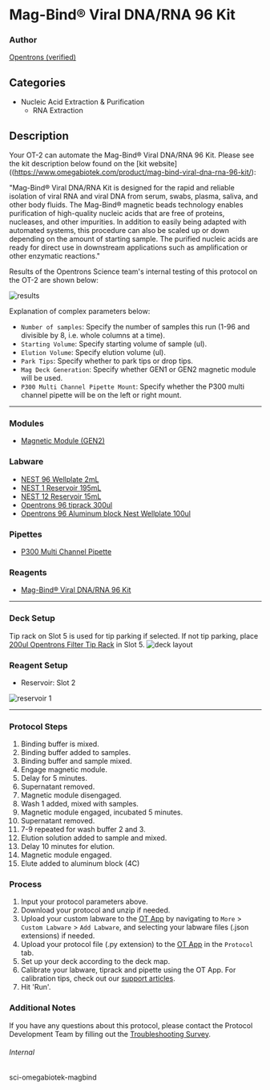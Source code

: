 # Mag-Bind® Viral DNA/RNA 96 Kit
### Author
[Opentrons (verified)](https://opentrons.com/)



## Categories
* Nucleic Acid Extraction & Purification
	* RNA Extraction

## Description
Your OT-2 can automate the Mag-Bind® Viral DNA/RNA 96 Kit. Please see the kit description below found on the [kit website]((https://www.omegabiotek.com/product/mag-bind-viral-dna-rna-96-kit/):

"Mag-Bind® Viral DNA/RNA Kit is designed for the rapid and reliable isolation of viral RNA and viral DNA from serum, swabs, plasma, saliva, and other body fluids. The Mag-Bind® magnetic beads technology enables purification of high-quality nucleic acids that are free of proteins, nucleases, and other impurities. In addition to easily being adapted with automated systems, this procedure can also be scaled up or down depending on the amount of starting sample. The purified nucleic acids are ready for direct use in downstream applications such as amplification or other enzymatic reactions."

Results of the Opentrons Science team's internal testing of this protocol on the OT-2 are shown below:  

![results](https://opentrons-protocol-library-website.s3.amazonaws.com/custom-README-images/sci-omegabiotek-magbind/Screen+Shot+2021-08-09+at+11.16.53+AM.png)

Explanation of complex parameters below:
* `Number of samples`: Specify the number of samples this run (1-96 and divisible by 8, i.e. whole columns at a time).
* `Starting Volume`: Specify starting volume of sample (ul).
* `Elution Volume`: Specify elution volume (ul).
* `Park Tips`: Specify whether to park tips or drop tips.
* `Mag Deck Generation`: Specify whether GEN1 or GEN2 magnetic module will be used.
* `P300 Multi Channel Pipette Mount`: Specify whether the P300 multi channel pipette will be on the left or right mount.


---

### Modules
* [Magnetic Module (GEN2)](https://shop.opentrons.com/collections/hardware-modules/products/magdeck)


### Labware
* [NEST 96 Wellplate 2mL](https://shop.opentrons.com/collections/lab-plates/products/nest-0-2-ml-96-well-deep-well-plate-v-bottom)
* [NEST 1 Reservoir 195mL](https://shop.opentrons.com/collections/reservoirs/products/nest-1-well-reservoir-195-ml)
* [NEST 12 Reservoir 15mL](https://shop.opentrons.com/collections/reservoirs/products/nest-12-well-reservoir-15-ml)
* [Opentrons 96 tiprack 300ul](https://shop.opentrons.com/collections/opentrons-tips/products/opentrons-300ul-tips)
* [Opentrons 96 Aluminum block Nest Wellplate 100ul](https://labware.opentrons.com/opentrons_96_aluminumblock_nest_wellplate_100ul?category=aluminumBlock)

### Pipettes
* [P300 Multi Channel Pipette](https://shop.opentrons.com/collections/ot-2-robot/products/8-channel-electronic-pipette)

### Reagents
* [Mag-Bind® Viral DNA/RNA 96 Kit](https://www.omegabiotek.com/product/mag-bind-viral-dna-rna-96-kit/)

---

### Deck Setup
Tip rack on Slot 5 is used for tip parking if selected. If not tip parking, place [200ul Opentrons Filter Tip Rack](https://shop.opentrons.com/collections/opentrons-tips/products/opentrons-200ul-filter-tips) in Slot 5.
![deck layout](https://opentrons-protocol-library-website.s3.amazonaws.com/custom-README-images/sci-omegabiotek-magbind/Screen+Shot+2021-08-09+at+11.44.26+AM.png)

### Reagent Setup

* Reservoir: Slot 2

![reservoir 1](https://opentrons-protocol-library-website.s3.amazonaws.com/custom-README-images/sci-omegabiotek-magbind/Screen+Shot+2021-08-09+at+11.45.25+AM.png)

---

### Protocol Steps
1. Binding buffer is mixed.
2. Binding buffer added to samples.
3. Binding buffer and sample mixed.
4. Engage magnetic module.
4. Delay for 5 minutes.
5. Supernatant removed.
6. Magnetic module disengaged.
7. Wash 1 added, mixed with samples.
8. Magnetic module engaged, incubated 5 minutes.
9. Supernatant removed.
10. 7-9 repeated for wash buffer 2 and 3.
11. Elution solution added to sample and mixed.
12. Delay 10 minutes for elution.
13. Magnetic module engaged.
16. Elute added to aluminum block (4C)

### Process
1. Input your protocol parameters above.
2. Download your protocol and unzip if needed.
3. Upload your custom labware to the [OT App](https://opentrons.com/ot-app) by navigating to `More` > `Custom Labware` > `Add Labware`, and selecting your labware files (.json extensions) if needed.
4. Upload your protocol file (.py extension) to the [OT App](https://opentrons.com/ot-app) in the `Protocol` tab.
5. Set up your deck according to the deck map.
6. Calibrate your labware, tiprack and pipette using the OT App. For calibration tips, check out our [support articles](https://support.opentrons.com/en/collections/1559720-guide-for-getting-started-with-the-ot-2).
7. Hit 'Run'.

### Additional Notes
If you have any questions about this protocol, please contact the Protocol Development Team by filling out the [Troubleshooting Survey](https://protocol-troubleshooting.paperform.co/).

###### Internal
sci-omegabiotek-magbind
